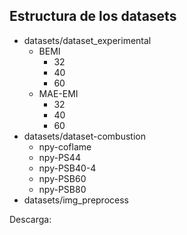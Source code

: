 ## Estructura de los datasets

* datasets/dataset_experimental
    * BEMI
        * 32
        * 40
        * 60
    * MAE-EMI
        * 32
        * 40
        * 60
* datasets/dataset-combustion
    * npy-coflame
    * npy-PS44
    * npy-PSB40-4
    * npy-PSB60
    * npy-PSB80
* datasets/img_preprocess

Descarga:
